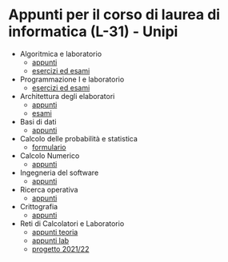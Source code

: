 # Appunti per il corso di laurea di informatica (L-31) - Unipi
- Algoritmica e laboratorio
  - [appunti](https://github.com/AShatti99/Appunti/blob/main/ALL.pdf)
  - [esercizi ed esami](https://github.com/AShatti99/ALL)
- Programmazione I e laboratorio
  - [esercizi ed esami](https://github.com/AShatti99/PRL1)
- Architettura degli elaboratori
  - [appunti](https://github.com/AShatti99/Appunti/blob/main/AE.pdf)
  - [esami](https://github.com/AShatti99/AE)
- Basi di dati
  - [appunti](https://github.com/AShatti99/Appunti/blob/main/BD.pdf)
- Calcolo delle probabilità e statistica
  - [formulario](https://github.com/AShatti99/Appunti/blob/main/CPS.pdf)
- Calcolo Numerico
  - [appunti](https://github.com/AShatti99/Appunti/blob/main/CN.pdf)
- Ingegneria del software 
  - [appunti](https://github.com/AShatti99/Appunti/blob/main/IS.pdf)
- Ricerca operativa
  - [appunti](https://github.com/AShatti99/Appunti/blob/main/RO.pdf)
- Crittografia
  - [appunti](https://github.com/AShatti99/Appunti/blob/main/CRI.pdf)
- Reti di Calcolatori e Laboratorio
  - [appunti teoria](https://github.com/AShatti99/Appunti/blob/main/RC.pdf)
  - [appunti lab](https://github.com/AShatti99/Appunti/blob/main/RCL.pdf)
  - [progetto 2021/22](https://github.com/AShatti99/WINSOME)

